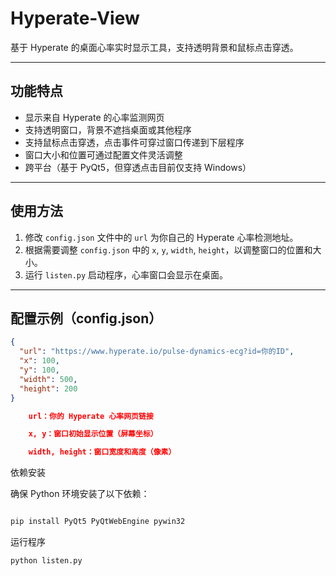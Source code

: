 # Hyperate-View

基于 Hyperate 的桌面心率实时显示工具，支持透明背景和鼠标点击穿透。

---

## 功能特点

- 显示来自 Hyperate 的心率监测网页  
- 支持透明窗口，背景不遮挡桌面或其他程序  
- 支持鼠标点击穿透，点击事件可穿过窗口传递到下层程序  
- 窗口大小和位置可通过配置文件灵活调整  
- 跨平台（基于 PyQt5，但穿透点击目前仅支持 Windows）

---

## 使用方法

1. 修改 `config.json` 文件中的 `url` 为你自己的 Hyperate 心率检测地址。  
2. 根据需要调整 `config.json` 中的 `x`, `y`, `width`, `height`，以调整窗口的位置和大小。  
3. 运行 `listen.py` 启动程序，心率窗口会显示在桌面。  

---

## 配置示例（config.json）

```json
{
  "url": "https://www.hyperate.io/pulse-dynamics-ecg?id=你的ID",
  "x": 100,
  "y": 100,
  "width": 500,
  "height": 200
}

    url：你的 Hyperate 心率网页链接

    x, y：窗口初始显示位置（屏幕坐标）

    width, height：窗口宽度和高度（像素）
```
依赖安装

确保 Python 环境安装了以下依赖：
```python

pip install PyQt5 PyQtWebEngine pywin32
```
运行程序
```batch
python listen.py
```
